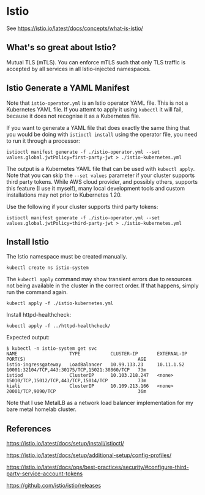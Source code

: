 # Istio

See https://istio.io/latest/docs/concepts/what-is-istio/

## What's so great about Istio?

Mutual TLS (mTLS). You can enforce mTLS such that only TLS traffic is accepted by all services in all Istio-injected namespaces.

## Istio Generate a YAML Manifest

Note that `istio-operator.yml` is an Istio operator YAML file. This is not a Kubernetes YAML file. If you attemt to apply it using `kubectl` it will fail, because it does not recognise it as a Kubernetes file.

If you want to generate a YAML file that does exactly the same thing that you would be doing with `istioctl install` using the operator file, you need to run it through a processor:

```
istioctl manifest generate -f ./istio-operator.yml --set values.global.jwtPolicy=first-party-jwt > ./istio-kubernetes.yml
```

The output is a Kubernetes YAML file that can be used with `kubectl apply`. Note that you can skip the `--set values` parameter if your cluster supports third party tokens. While AWS cloud provider, and possibly others, supports this feature (I use it myself), many local development tools and custom installations may not prior to Kubernetes 1.20.

Use the following if your cluster supports third party tokens:

```
istioctl manifest generate -f ./istio-operator.yml --set values.global.jwtPolicy=third-party-jwt > ./istio-kubernetes.yml
```

## Install Istio

The Istio namespace must be created manually.

```
kubectl create ns istio-system
```

The `kubectl apply` command may show transient errors due to resources not being available in the cluster in the correct order. If that happens, simply run the command again.
```
kubectl apply -f ./istio-kubernetes.yml
```

Install httpd-healthcheck:
```
kubectl apply -f ../httpd-healthcheck/
```

Expected output:

```
$ kubectl -n istio-system get svc
NAME                   TYPE           CLUSTER-IP       EXTERNAL-IP   PORT(S)                                         AGE
istio-ingressgateway   LoadBalancer   10.99.133.23     10.11.1.52    10001:32104/TCP,443:30175/TCP,15021:30860/TCP   73m
istiod                 ClusterIP      10.103.218.247   <none>        15010/TCP,15012/TCP,443/TCP,15014/TCP           73m
kiali                  ClusterIP      10.109.213.166   <none>        20001/TCP,9090/TCP                              36m
```

Note that I use MetalLB as a network load balancer implementation for my bare metal homelab cluster.

## References

https://istio.io/latest/docs/setup/install/istioctl/

https://istio.io/latest/docs/setup/additional-setup/config-profiles/

https://istio.io/latest/docs/ops/best-practices/security/#configure-third-party-service-account-tokens

https://github.com/istio/istio/releases
